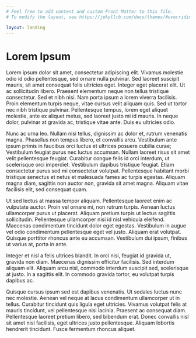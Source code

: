 ```yaml
---
# Feel free to add content and custom Front Matter to this file.
# To modify the layout, see https://jekyllrb.com/docs/themes/#overriding-theme-defaults

layout: landing
---
```

# Lorem Ipsum

Lorem ipsum dolor sit amet, consectetur adipiscing elit. Vivamus molestie odio id odio pellentesque, sed ornare nulla pulvinar. Sed laoreet suscipit mauris, sit amet consequat felis ultricies eget. Integer eget placerat elit. Ut ac sollicitudin libero. Praesent elementum neque non tellus tristique consectetur. Sed et nibh nisi. Nam porta ipsum a lorem viverra facilisis. Proin elementum turpis neque, vitae cursus velit aliquam quis. Sed ut tortor nec nibh tristique pulvinar. Pellentesque tempus, lorem eget aliquet molestie, ante ex aliquet metus, sed laoreet justo mi id mauris. In neque dolor, pulvinar at gravida ac, tristique vitae ante. Duis eu ultricies odio.

Nunc ac urna leo. Nullam nisi tellus, dignissim ac dolor et, rutrum venenatis magna. Phasellus non tempus libero, et convallis arcu. Vestibulum ante ipsum primis in faucibus orci luctus et ultrices posuere cubilia curae; Vestibulum feugiat purus nec luctus accumsan. Nullam laoreet risus sit amet velit pellentesque feugiat. Curabitur congue felis id orci interdum, ut scelerisque orci imperdiet. Vestibulum dapibus tristique feugiat. Etiam consectetur purus sed mi consectetur volutpat. Pellentesque habitant morbi tristique senectus et netus et malesuada fames ac turpis egestas. Aliquam magna diam, sagittis non auctor non, gravida sit amet magna. Aliquam vitae facilisis elit, sed consequat quam.

Ut sed lectus at massa tempor aliquam. Pellentesque laoreet enim ac vulputate auctor. Proin vel ornare mi, non rutrum turpis. Aenean luctus ullamcorper purus ut placerat. Aliquam pretium turpis ut lectus sagittis sollicitudin. Pellentesque ullamcorper nisi id nisl vehicula eleifend. Maecenas condimentum tincidunt dolor eget egestas. Vestibulum in augue vel odio condimentum pellentesque eget vel justo. Aliquam erat volutpat. Quisque porttitor rhoncus ante eu accumsan. Vestibulum dui ipsum, finibus ut varius at, porta in ante.

Integer et nisl a felis ultrices blandit. In orci nisi, feugiat id gravida ut, gravida non diam. Maecenas dignissim efficitur facilisis. Sed interdum aliquam elit. Aliquam arcu nisl, commodo interdum suscipit sed, scelerisque at justo. In a sagittis elit. In commodo gravida tortor, eu volutpat turpis dapibus ac.

Quisque cursus ipsum sed est dapibus venenatis. Ut sodales luctus nunc nec molestie. Aenean vel neque at lacus condimentum ullamcorper ut in tellus. Curabitur tincidunt quis ligula eget ultricies. Vivamus volutpat felis at mauris tincidunt, vel pellentesque nisi lacinia. Praesent ac consequat diam. Pellentesque laoreet pretium libero, sed bibendum erat. Donec convallis nisl sit amet nisl facilisis, eget ultrices justo pellentesque. Aliquam lobortis hendrerit tincidunt. Fusce fermentum rhoncus aliquet. 
